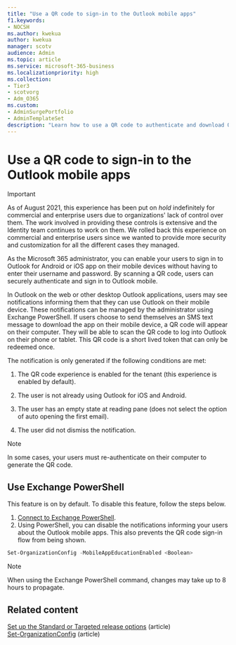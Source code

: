 ```yaml
---
title: "Use a QR code to sign-in to the Outlook mobile apps"
f1.keywords:
- NOCSH
ms.author: kwekua
author: kwekua
manager: scotv
audience: Admin
ms.topic: article
ms.service: microsoft-365-business
ms.localizationpriority: high
ms.collection:
- Tier3
- scotvorg 
- Adm_O365
ms.custom:
- AdminSurgePortfolio
- AdminTemplateSet
description: "Learn how to use a QR code to authenticate and download Outlook mobile."
---
```


# Use a QR code to sign-in to the Outlook mobile apps

> [!IMPORTANT]
> As of August 2021, this experience has been put on _hold_ indefinitely for commercial and enterprise users due to organizations' lack of control over them. The work involved in providing these controls is extensive and the Identity team continues to work on them. We rolled back this experience on commercial and enterprise users since we wanted to provide more security and customization for all the different cases they managed.


As the Microsoft 365 administrator, you can enable your users to sign in to Outlook for Android or iOS app on their mobile devices without having to enter their username and password. By scanning a QR code, users can securely authenticate and sign in to Outlook mobile.

In Outlook on the web or other desktop Outlook applications, users may see notifications informing them that they can use Outlook on their mobile device. These notifications can be managed by the administrator using Exchange PowerShell. If users choose to send themselves an SMS text message to download the app on their mobile device, a QR code will appear on their computer. They will be able to scan the QR code to log into Outlook on their phone or tablet. This QR code is a short lived token that can only be redeemed once.

The notification is only generated if the following conditions are met:

1. The QR code experience is enabled for the tenant (this experience is enabled by default).

2. The user is not already using Outlook for iOS and Android.

3. The user has an empty state at reading pane (does not select the option of auto opening the first email).

4. The user did not dismiss the notification.

> [!NOTE]
> In some cases, your users must re-authenticate on their computer to generate the QR code.

## Use Exchange PowerShell

This feature is on by default. To disable this feature, follow the steps below.

1. [Connect to Exchange PowerShell](/powershell/exchange/connect-to-exchange-online-powershell).
2. Using PowerShell, you can disable the notifications informing your users about the Outlook mobile apps. This also prevents the QR code sign-in flow from being shown.

```powershell
Set-OrganizationConfig -MobileAppEducationEnabled <Boolean>
```

> [!NOTE]
> When using the Exchange PowerShell command, changes may take up to 8 hours to propagate.

## Related content

[Set up the Standard or Targeted release options](release-options-in-office-365.md) (article)\
[Set-OrganizationConfig](/powershell/module/exchange/set-organizationconfig) (article)
